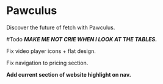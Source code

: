 # Pawculus
Discover the future of fetch with Pawculus.

#Todo
***MAKE ME NOT CRIE WHEN I LOOK AT THE TABLES.***

Fix video player icons + flat design.

Fix navigation to pricing section.

**Add current section of website highlight on nav.**

